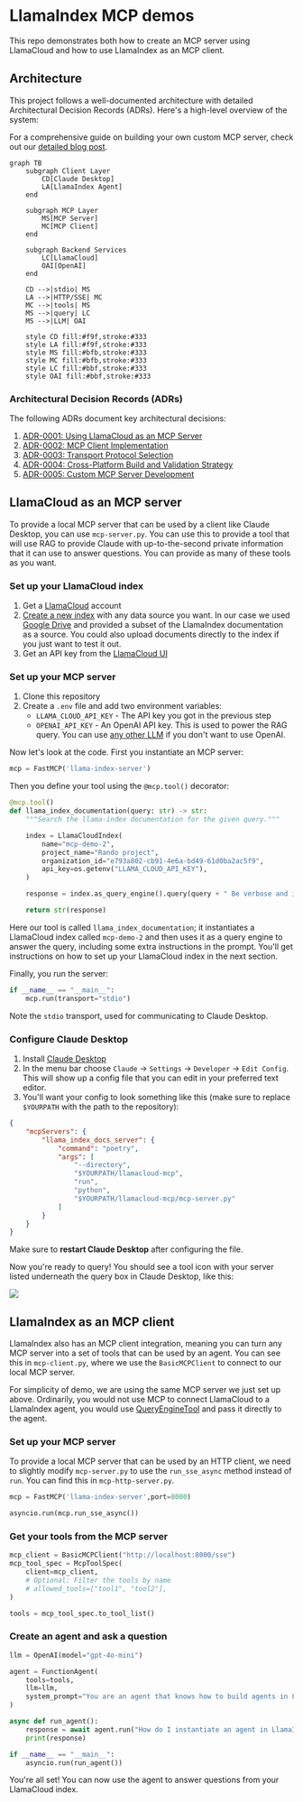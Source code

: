 # LlamaIndex MCP demos

This repo demonstrates both how to create an MCP server using LlamaCloud and how to use LlamaIndex as an MCP client.

## Architecture

This project follows a well-documented architecture with detailed Architectural Decision Records (ADRs). Here's a high-level overview of the system:

For a comprehensive guide on building your own custom MCP server, check out our [detailed blog post](docs/blog.md).

```mermaid
graph TB
    subgraph Client Layer
        CD[Claude Desktop]
        LA[LlamaIndex Agent]
    end
    
    subgraph MCP Layer
        MS[MCP Server]
        MC[MCP Client]
    end
    
    subgraph Backend Services
        LC[LlamaCloud]
        OAI[OpenAI]
    end
    
    CD -->|stdio| MS
    LA -->|HTTP/SSE| MC
    MC -->|tools| MS
    MS -->|query| LC
    MS -->|LLM| OAI
    
    style CD fill:#f9f,stroke:#333
    style LA fill:#f9f,stroke:#333
    style MS fill:#bfb,stroke:#333
    style MC fill:#bfb,stroke:#333
    style LC fill:#bbf,stroke:#333
    style OAI fill:#bbf,stroke:#333
```

### Architectural Decision Records (ADRs)

The following ADRs document key architectural decisions:

1. [ADR-0001: Using LlamaCloud as an MCP Server](./docs/adrs/0001-llamacloud-mcp-server.md)
2. [ADR-0002: MCP Client Implementation](./docs/adrs/0002-mcp-client-implementation.md)
3. [ADR-0003: Transport Protocol Selection](./docs/adrs/0003-transport-protocol-selection.md)
4. [ADR-0004: Cross-Platform Build and Validation Strategy](./docs/adrs/0004-build-and-validation.md)
5. [ADR-0005: Custom MCP Server Development](./docs/adrs/0005-mcp-server-prompt-engineering.md)

## LlamaCloud as an MCP server

To provide a local MCP server that can be used by a client like Claude Desktop, you can use `mcp-server.py`. You can use this to provide a tool that will use RAG to provide Claude with up-to-the-second private information that it can use to answer questions. You can provide as many of these tools as you want.

### Set up your LlamaCloud index

1. Get a [LlamaCloud](https://cloud.llamaindex.ai/) account
2. [Create a new index](https://docs.cloud.llamaindex.ai/llamacloud/guides/ui) with any data source you want. In our case we used [Google Drive](https://docs.cloud.llamaindex.ai/llamacloud/integrations/data_sources/google_drive) and provided a subset of the LlamaIndex documentation as a source. You could also upload documents directly to the index if you just want to test it out.
3. Get an API key from the [LlamaCloud UI](https://cloud.llamaindex.ai/)

### Set up your MCP server

1. Clone this repository
2. Create a `.env` file and add two environment variables:
    - `LLAMA_CLOUD_API_KEY` - The API key you got in the previous step
    - `OPENAI_API_KEY` - An OpenAI API key. This is used to power the RAG query. You can use [any other LLM](https://docs.llamaindex.ai/en/stable/understanding/using_llms/using_llms/) if you don't want to use OpenAI.

Now let's look at the code. First you instantiate an MCP server:

```python
mcp = FastMCP('llama-index-server')
```

Then you define your tool using the `@mcp.tool()` decorator:

```python
@mcp.tool()
def llama_index_documentation(query: str) -> str:
    """Search the llama-index documentation for the given query."""

    index = LlamaCloudIndex(
        name="mcp-demo-2",
        project_name="Rando project",
        organization_id="e793a802-cb91-4e6a-bd49-61d0ba2ac5f9",
        api_key=os.getenv("LLAMA_CLOUD_API_KEY"),
    )

    response = index.as_query_engine().query(query + " Be verbose and include code examples.")

    return str(response)
```

Here our tool is called `llama_index_documentation`; it instantiates a LlamaCloud index called `mcp-demo-2` and then uses it as a query engine to answer the query, including some extra instructions in the prompt. You'll get instructions on how to set up your LlamaCloud index in the next section.

Finally, you run the server:

```python
if __name__ == "__main__":
    mcp.run(transport="stdio")
```

Note the `stdio` transport, used for communicating to Claude Desktop.


### Configure Claude Desktop

1. Install [Claude Desktop](https://claude.ai/download)
2. In the menu bar choose `Claude` -> `Settings` -> `Developer` -> `Edit Config`. This will show up a config file that you can edit in your preferred text editor.
3. You'll want your config to look something like this (make sure to replace `$YOURPATH` with the path to the repository):

```json
{
    "mcpServers": {
        "llama_index_docs_server": {
            "command": "poetry",
            "args": [
                "--directory",
                "$YOURPATH/llamacloud-mcp",
                "run",
                "python",
                "$YOURPATH/llamacloud-mcp/mcp-server.py"
            ]
        }
    }
}
```

Make sure to **restart Claude Desktop** after configuring the file. 

Now you're ready to query! You should see a tool icon with your server listed underneath the query box in Claude Desktop, like this:

![](./claude.png)

## LlamaIndex as an MCP client

LlamaIndex also has an MCP client integration, meaning you can turn any MCP server into a set of tools that can be used by an agent. You can see this in `mcp-client.py`, where we use the `BasicMCPClient` to connect to our local MCP server.

For simplicity of demo, we are using the same MCP server we just set up above. Ordinarily, you would not use MCP to connect LlamaCloud to a LlamaIndex agent, you would use [QueryEngineTool](https://docs.llamaindex.ai/en/stable/examples/agent/openai_agent_with_query_engine/) and pass it directly to the agent.

### Set up your MCP server

To provide a local MCP server that can be used by an HTTP client, we need to slightly modify `mcp-server.py` to use the `run_sse_async` method instead of `run`. You can find this in `mcp-http-server.py`.

```python
mcp = FastMCP('llama-index-server',port=8000)

asyncio.run(mcp.run_sse_async())
```

### Get your tools from the MCP server

```python
mcp_client = BasicMCPClient("http://localhost:8000/sse")
mcp_tool_spec = McpToolSpec(
    client=mcp_client,
    # Optional: Filter the tools by name
    # allowed_tools=["tool1", "tool2"],
)

tools = mcp_tool_spec.to_tool_list()
```

### Create an agent and ask a question

```python
llm = OpenAI(model="gpt-4o-mini")

agent = FunctionAgent(
    tools=tools,
    llm=llm,
    system_prompt="You are an agent that knows how to build agents in LlamaIndex.",
)

async def run_agent():
    response = await agent.run("How do I instantiate an agent in LlamaIndex?")
    print(response)

if __name__ == "__main__":
    asyncio.run(run_agent())
```

You're all set! You can now use the agent to answer questions from your LlamaCloud index.

